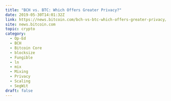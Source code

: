 ```yaml
---
title: "BCH vs. BTC: Which Offers Greater Privacy?"
date: 2019-05-30T14:01:32Z
link: https://news.bitcoin.com/bch-vs-btc-which-offers-greater-privacy/?utm_medium=RSS&utm_source=hune
site: news.bitcoin.com
topic: crypto
category:
  - Op-Ed
  - BCH
  - Bitcoin Core
  - blocksize
  - Fungible
  - ln
  - mix
  - Mixing
  - Privacy
  - Scaling
  - SegWit
draft: false
---
```

